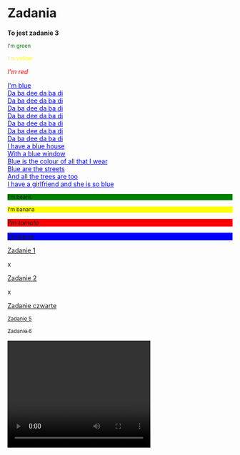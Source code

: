 <!DOCTYPE html>
<html>
<head>
<h1>Zadania</h1>
</head>
<body>

<p><b>To jest zadanie 3</b></p>
<p style="color:green"><sub>I'm green</sub></p>
<p style="color:yellow"><small>I'm yellow</small></p>
<p style="color:red"><i>I'm red </i></p>
<p style="color:blue"><ins> I'm blue<br>Da ba dee da ba di<br>Da ba dee da ba di<br>Da ba dee da ba di<br>Da ba dee da ba di<br>Da ba dee da ba di<br>Da ba dee da ba di<br>Da ba dee da ba di<br>I have a blue house<br>With a blue window<br>Blue is the colour of all that I wear<br>Blue are the streets<br>And all the trees are too<br>I have a girlfriend and she is so blue</ins></p>
  
<p style="background-color:green;"><sub> I'm beans</sub></p>
<p style="background-color:yellow;"><small> I'm banana</small></p>
<p style="background-color:red;"><i> I'm tomato </i></p>
<p style="background-color:blue;"><ins> I'm berry <br></p>
  
<p><a href="https://yoda20039.github.io/zadania/">Zadanie 1</a></p>x
<p><a href="https://yoda20039.github.io/Zadanie-2/">Zadanie 2</a></p>x
<p><a href=" Zadanie-1.io ">Zadanie czwarte</a></p>
<p><a href=" "><small>Zadanie 5</small></a></p>
<p><a href=" "><sub>Zadanie 6</sub></a></p>

  <video width="320" height="240" controls>
  <source src="Pickle Rick .mp4" type="video/mp4">
  <source src="Pickle Rick .ogg" type="video/ogg">
</video>
</body>
</html>
